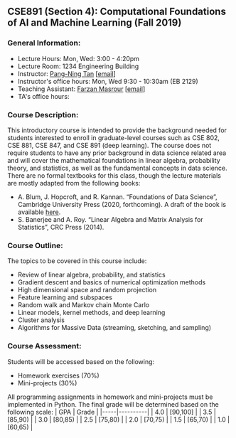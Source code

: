 ## CSE891 (Section 4): Computational Foundations of AI and Machine Learning (Fall 2019)

### General Information:

- Lecture Hours: Mon, Wed: 3:00 - 4:20pm
- Lecture Room: 1234 Engineering Building
- Instructor: [Pang-Ning Tan](http://www.cse.msu.edu/~ptan) [[email](mailto:ptan@msu.edu)]
- Instructor's office hours: Mon, Wed 9:30 - 10:30am (EB 2129)
- Teaching Assistant: [Farzan Masrour](http://www.cse.msu.edu/~masrours) [[email](mailto:masrours@msu.edu)]
- TA's office hours: 

### Course Description: 
This introductory course is intended to provide the background needed for students interested to enroll in graduate-level courses such as CSE 802, CSE 881, CSE 847, and CSE 891 (deep learning). The course does not require students to have any prior background in data science related area and will cover the mathematical foundations in linear algebra, probability theory, and statistics, as well as the fundamental concepts in data science. There are no formal textbooks for this class, though the lecture materials are mostly adapted from the following books:
- A. Blum, J. Hopcroft, and R. Kannan. “Foundations of Data Science”, Cambridge University Press (2020, forthcoming). A draft of the book is available [here](https://www.cs.cornell.edu/jeh/book.pdf).
- S. Banerjee and A. Roy. “Linear Algebra and Matrix Analysis for Statistics”, CRC Press (2014).

### Course Outline: 
The topics to be covered in this course include:
- Review of linear algebra, probability, and statistics
- Gradient descent and basics of numerical optimization methods
- High dimensional space and random projection
- Feature learning and subspaces
- Random walk and Markov chain Monte Carlo
- Linear models, kernel methods, and deep learning
- Cluster analysis
- Algorithms for Massive Data (streaming, sketching, and sampling)

### Course Assessment:
Students will be accessed based on the following:
- Homework exercises (70%)
- Mini-projects (30%)

All programming assignments in homework and mini-projects must be implemented in Python. The final grade will be determined based on the following scale:
| GPA |   Grade  |
|-----|----------|
| 4.0 | [90,100] |
| 3.5 | [85,90)  |
| 3.0 | [80,85)  |
| 2.5 | [75,80)  |
| 2.0 | [70,75)  |
| 1.5 | [65,70)  |
| 1.0 | [60,65)  |
